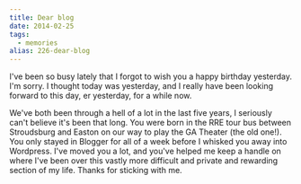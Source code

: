 ```yaml
---
title: Dear blog
date: 2014-02-25
tags: 
  - memories
alias: 226-dear-blog
---
```


I've been so busy lately that I forgot to wish you a happy birthday yesterday. I'm sorry. I thought today was yesterday, and I really have been looking forward to this day, er yesterday, for a while now. 

We've both been through a hell of a lot in the last five years, I seriously can't believe it's been that long. You were born in the RRE tour bus between Stroudsburg and Easton on our way to play the GA Theater (the old one!). You only stayed in Blogger for all of a week before I whisked you away into Wordpress. I've moved you a lot, and you've helped me keep a handle on where I've been over this vastly more difficult and private and rewarding section of my life. Thanks for sticking with me.